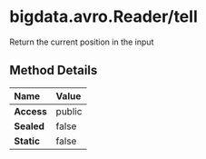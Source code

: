 [//]: #  (Copyright 2017, The MathWorks, Inc.)
# bigdata.avro.Reader/tell  
  
  Return the current position in the input  
  
 ## Method Details  
  
Name | Value  
:------------------- | :----------------------------------------------------------------
**Access** | public  
**Sealed** | false  
**Static** |false  